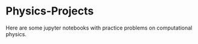 # Physics-Projects
Here are some jupyter notebooks with practice problems on computational physics.
